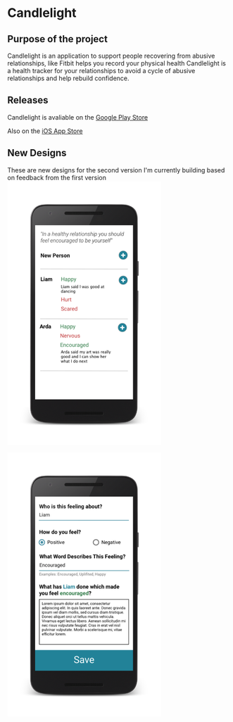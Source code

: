 # Candlelight

## Purpose of the project
Candlelight is an application to support people recovering from abusive relationships, like Fitbit helps you record your physical health Candlelight is a health tracker for your relationships to avoid a cycle of abusive relationships and help rebuild confidence.

## Releases

Candlelight is avaliable on the [Google Play Store](https://play.google.com/apps/testing/com.candlelight)

Also on the [iOS App Store](https://itunes.apple.com/us/app/candlelight/id1313537943) 

## New Designs
These are new designs for the second version I'm currently building based on feedback from the first version
<img src="https://github.com/Lily418/candle-light/blob/master/designs/PersonView.png?raw=true" alt="A header with In a healthy relationship you should feel encouraged to be yourself, a list of people's names with words describing feelings like Happy and Nervous which are color coded and some have descriptions under them. Buttons to link new feelings to these people" width="350"/>

<img src="https://github.com/Lily418/candle-light/blob/master/designs/DescribeFeeling.png?raw=true" alt="A form with questions Who is this feeling about?, How do you feel?, What word describes that feeling and What has Liam done which made you feel encouraged?" width="350"/>
